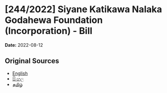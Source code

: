 # [244/2022] Siyane Katikawa Nalaka Godahewa Foundation (Incorporation) - Bill

**Date:** 2022-08-12

## Original Sources

- [English](https://documents.gov.lk/view/bills/2022/8/244-2022_E.pdf)
- [සිංහල](https://documents.gov.lk/view/bills/2022/8/244-2022_S.pdf)
- [தமிழ்](https://documents.gov.lk/view/bills/2022/8/244-2022_T.pdf)
